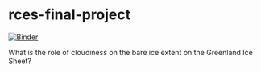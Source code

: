 # rces-final-project


[![Binder](https://mybinder.org/badge_logo.svg)](https://mybinder.org/v2/gh/raf-antwerpen/rces-final-project/HEAD)


What is the role of cloudiness on the bare ice extent on the Greenland Ice Sheet?
